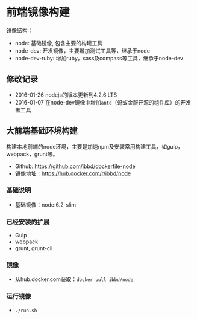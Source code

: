# 前端镜像构建


镜像结构：

- node: 基础镜像, 包含主要的构建工具
- node-dev: 开发镜像，主要增加测试工具等，继承于node
- node-dev-ruby: 增加ruby，sass及compass等工具，继承于node-dev 

## 修改记录

- 2016-01-26 nodejs的版本更新到4.2.6 LTS
- 2016-01-07 在node-dev镜像中增加`antd`（蚂蚁金服开源的组件库）的开发者工具

## 大前端基础环境构建

构建本地前端的node环境，主要是加速npm及安装常用构建工具，如gulp，webpack，grunt等。

- Github:   https://github.com/ibbd/dockerfile-node 
- 镜像地址：https://hub.docker.com/r/ibbd/node

### 基础说明 

- 基础镜像：node:6.2-slim

### 已经安装的扩展

- Gulp
- webpack
- grunt, grunt-cli

### 镜像 

- 从hub.docker.com获取：`docker pull ibbd/node`

### 运行镜像

- `./run.sh`



